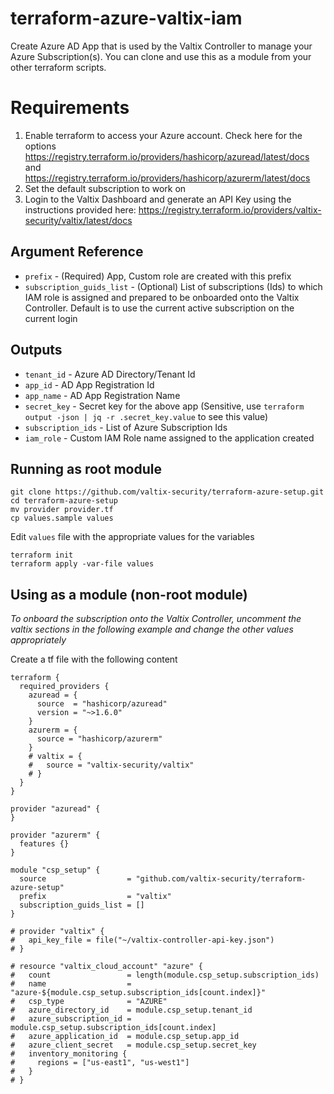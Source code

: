 # terraform-azure-valtix-iam
Create Azure AD App that is used by the Valtix Controller to manage your Azure Subscription(s). You can clone and use this as a module from your other terraform scripts.

# Requirements
1. Enable terraform to access your Azure account. Check here for the options https://registry.terraform.io/providers/hashicorp/azuread/latest/docs and https://registry.terraform.io/providers/hashicorp/azurerm/latest/docs
1. Set the default subscription to work on
1. Login to the Valtix Dashboard and generate an API Key using the instructions provided here: https://registry.terraform.io/providers/valtix-security/valtix/latest/docs

## Argument Reference

* `prefix` - (Required) App, Custom role are created with this prefix
* `subscription_guids_list` - (Optional) List of subscriptions (Ids) to which IAM role is assigned and prepared to be onboarded onto the Valtix Controller. Default is to use the current active subscription on the current login

## Outputs

* `tenant_id` - Azure AD Directory/Tenant Id
* `app_id` - AD App Registration Id
* `app_name` - AD App Registration Name
* `secret_key` - Secret key for the above app (Sensitive, use `terraform output -json | jq -r .secret_key.value` to see this value)
* `subscription_ids` - List of Azure Subscription Ids
* `iam_role` - Custom IAM Role name assigned to the application created

## Running as root module
```
git clone https://github.com/valtix-security/terraform-azure-setup.git
cd terraform-azure-setup
mv provider provider.tf
cp values.sample values
```

Edit `values` file with the appropriate values for the variables

```
terraform init
terraform apply -var-file values
```

## Using as a module (non-root module)
*To onboard the subscription onto the Valtix Controller, uncomment the valtix sections in the following example and change the other values appropriately*

Create a tf file with the following content

```hcl
terraform {
  required_providers {
    azuread = {
      source  = "hashicorp/azuread"
      version = "~>1.6.0"
    }
    azurerm = {
      source = "hashicorp/azurerm"
    }
    # valtix = {
    #   source = "valtix-security/valtix"
    # }
  }
}

provider "azuread" {
}

provider "azurerm" {
  features {}
}

module "csp_setup" {
  source                  = "github.com/valtix-security/terraform-azure-setup"
  prefix                  = "valtix"
  subscription_guids_list = []
}

# provider "valtix" {
#   api_key_file = file("~/valtix-controller-api-key.json")
# }

# resource "valtix_cloud_account" "azure" {
#   count                 = length(module.csp_setup.subscription_ids)
#   name                  = "azure-${module.csp_setup.subscription_ids[count.index]}"
#   csp_type              = "AZURE"
#   azure_directory_id    = module.csp_setup.tenant_id
#   azure_subscription_id = module.csp_setup.subscription_ids[count.index]
#   azure_application_id  = module.csp_setup.app_id
#   azure_client_secret   = module.csp_setup.secret_key
#   inventory_monitoring {
#     regions = ["us-east1", "us-west1"]
#   }
# }

```